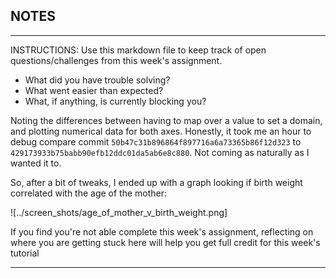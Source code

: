 ## NOTES

-----------
INSTRUCTIONS:
Use this markdown file to keep track of open questions/challenges from this week's assignment.
- What did you have trouble solving?
- What went easier than expected?
- What, if anything, is currently blocking you?

Noting the differences between having to map over a value to set a domain, 
and plotting numerical data for both axes. Honestly, it took me an hour to debug
compare commit `50b47c31b896864f897716a6a73365b86f12d323` to 
`429173933b75babb90efb12ddc01da5ab6e8c880`. Not coming as naturally as I wanted
it to.

So, after a bit of tweaks, I ended up with a graph looking if birth weight
correlated with the age of the mother:

![../screen_shots/age_of_mother_v_birth_weight.png]

If you find you're not able complete this week's assignment, reflecting on where you are getting stuck here will help you get full credit for this week's tutorial

------------
